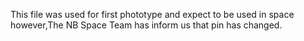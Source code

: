 This file was used for first phototype and expect to be used in space however,The NB Space Team has inform us that pin has changed.
